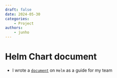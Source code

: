 ```yaml
---
draft: false
date: 2024-05-30
categories:
    - Project
authors:
    - junho
---
```



# Helm Chart document

- I wrote a [`document`](helm.pdf) on `Helm` as a guide for my team

<!-- more -->
